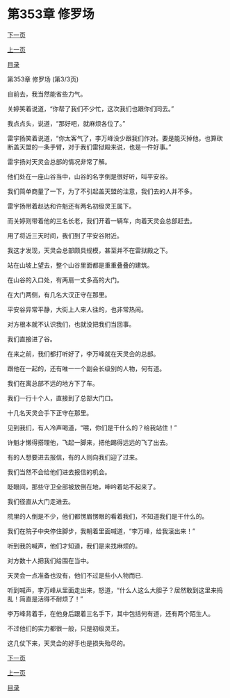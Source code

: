 <h1>第353章   修罗场</h1>
            <div><p><a href="./1059_%E7%AC%AC354%E7%AB%A0_%E8%B5%94%E7%BD%AA.md">下一页</a></p><p><a href="./1057_%E7%AC%AC353%E7%AB%A0_%E4%BF%AE%E7%BD%97%E5%9C%BA.md">上一页</a></p><p><a href="../">目录</a></p></div>
            <div><p>第353章   修罗场 (第3/3页)</p><p>自前去，我当然能省些力气。</p><p>关婷笑着说道，“你帮了我们不少忙，这次我们也跟你们同去。”</p><p>我点点头，说道，“那好吧，就麻烦各位了。”</p><p>雷宇扬笑着说道，“你太客气了，李万峰没少跟我们作对。要是能灭掉他，也算砍断盖天盟的一条手臂，对于我们雷狱殿来说，也是一件好事。”</p><p>雷宇扬对天灵会总部的情况非常了解。</p><p>他们处在一座山谷当中，山谷的名字倒是很好听，叫平安谷。</p><p>我们简单商量了一下，为了不引起盖天盟的注意，我们去的人并不多。</p><p>雷宇扬带着赵达和许魁还有两名初级灵王属下。</p><p>而关婷则带着他的三名长老，我们开着一辆车，向着天灵会总部赶去。</p><p>用了将近三天时间，我们到了平安谷附近。</p><p>我这才发现，天灵会总部颇具规模，甚至并不在雷狱殿之下。</p><p>站在山坡上望去，整个山谷里面都是重重叠叠的建筑。</p><p>在山谷的入口处，有两扇一丈多高的大门。</p><p>在大门两侧，有几名大汉正守在那里。</p><p>平安谷异常平静，大街上人来人往的，也非常热闹。</p><p>对方根本就不认识我们，也就没把我们当回事。</p><p>我们直接进了谷。</p><p>在来之前，我们都打听好了，李万峰就在天灵会的总部。</p><p>跟他在一起的，还有唯一一个副会长级别的人物，何有道。</p><p>我们在离总部不远的地方下了车。</p><p>我们一行十个人，直接到了总部大门口。</p><p>十几名天灵会手下正守在那里。</p><p>见到我们，有人冷声喝道，“喂，你们是干什么的？给我站住！”</p><p>许魁才懒得搭理他，飞起一脚来，把他踢得远远的飞了出去。</p><p>有的人想要进去报信，有的人则向我们迎了过来。</p><p>我们当然不会给他们进去报信的机会。</p><p>眨眼间，那些守卫全部被放倒在地，呻吟着站不起来了。</p><p>我们径直从大门走进去。</p><p>院里的人倒是不少，他们都愣眉愣眼的看着我们，不知道我们是干什么的。</p><p>我们在院子中央停住脚步，我朝着里面喊道，“李万峰，给我滚出来！”</p><p>听到我的喊声，他们才知道，我们是来找麻烦的。</p><p>对方数十人把我们给围在当中。</p><p>天灵会一点准备也没有，他们不过是些小人物而已.</p><p>听到喊声，李万峰从里面走出来，怒道，“什么人这么大胆子？居然敢到这里来捣乱！简直是活得不耐烦了！”</p><p>李万峰背着手，在他身后跟着三名手下，其中包括何有道，还有两个陌生人。</p><p>不过他们的实力都很一般，只是初级灵王。</p><p>这几仗下来，天灵会的好手也是损失殆尽的。</p></div>
            <div><p><a href="./1059_%E7%AC%AC354%E7%AB%A0_%E8%B5%94%E7%BD%AA.md">下一页</a></p><p><a href="./1057_%E7%AC%AC353%E7%AB%A0_%E4%BF%AE%E7%BD%97%E5%9C%BA.md">上一页</a></p><p><a href="../">目录</a></p></div>